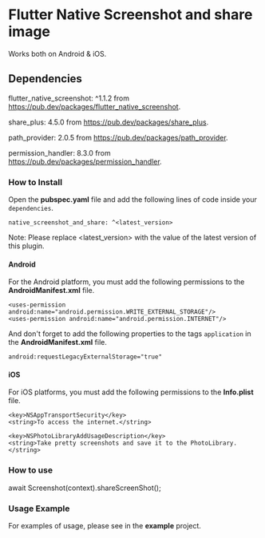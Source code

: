 # Flutter Native Screenshot and share image

Works both on Android & iOS.

## Dependencies

flutter_native_screenshot: ^1.1.2 from https://pub.dev/packages/flutter_native_screenshot.

share_plus: 4.5.0 from https://pub.dev/packages/share_plus.

path_provider: 2.0.5 from https://pub.dev/packages/path_provider.

permission_handler: 8.3.0 from https://pub.dev/packages/permission_handler.

### How to Install

Open the **pubspec.yaml** file and add the following lines of code inside your `dependencies`.

```
native_screenshot_and_share: ^<latest_version>
```

Note: Please replace <latest_version> with the value of the latest version of this plugin.

#### Android

For the Android platform, you must add the following permissions to the **AndroidManifest.xml** file.

```
<uses-permission android:name="android.permission.WRITE_EXTERNAL_STORAGE"/>
<uses-permission android:name="android.permission.INTERNET"/>
```

And don't forget to add the following properties to the tags `application` in the **AndroidManifest.xml** file.

```
android:requestLegacyExternalStorage="true"
```

#### iOS

For iOS platforms, you must add the following permissions to the **Info.plist** file.

```
<key>NSAppTransportSecurity</key>
<string>To access the internet.</string>

<key>NSPhotoLibraryAddUsageDescription</key>
<string>Take pretty screenshots and save it to the PhotoLibrary.</string>
```

### How to use

await Screenshot(context).shareScreenShot();

### Usage Example

For examples of usage, please see in the **example** project.
